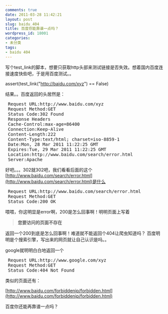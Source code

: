 ```yaml
---
comments: true
date: 2011-03-28 11:42:21
layout: post
slug: baidu_404
title: 百度你能靠谱一点吗？
wordpress_id: 18001
categories:
- 未分类
tags:
- baidu 404
---
```


写个test_link的脚本，想要只获取http头部来测试链接是否失效。想着国内百度连接速度快些吧，于是用百度测试。。

assert(test_link("http://baidu.com/xyz") == False)

结果。。百度返回的头居然是：


<pre>
 Request URL:http://www.baidu.com/xyz
 Request Method:GET
 Status Code:302 Found
 Response Headers
 Cache-Control:max-age=86400
 Connection:Keep-Alive
 Content-Length:222
 Content-Type:text/html; charset=iso-8859-1
 Date:Mon, 28 Mar 2011 11:22:25 GMT
 Expires:Tue, 29 Mar 2011 11:22:25 GMT
 Location:http://www.baidu.com/search/error.html
 Server:Apache
</pre>


好吧。。。302就302吧，我们看看后面的这个[http://www.baidu.com/search/error.html](http://www.baidu.com/search/error.html)是什么


<pre>
 Request URL:http://www.baidu.com/search/error.html
 Request Method:GET
 Status Code:200 OK
</pre>


喂喂，你这明显是error啊，200是怎么回事啊！明明页面上写着



> **您要访问的页面不存在**



返回一个200到底是怎么回事啊！难道就不能返回个404让爬虫知道吗？
百度明明是个搜索引擎，写出来的网页就让自己认识是吗。。



google就明明白白地返回一个


<pre>
 Request URL:http://www.google.com/xyz
 Request Method:GET
 Status Code:404 Not Found
</pre>


类似的页面还有：

[http://www.baidu.com/forbiddenip/forbidden.html](http://www.baidu.com/forbiddenip/forbidden.html)


百度你还能再靠谱一点吗？

